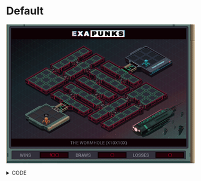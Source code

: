 # Default
![](default.gif)

<details><summary>CODE</summary>
<p>

XA

```
LINK 800

MARK L2
REPL L3
LINK 2

MARK L3
REPL L5
LINK 3

MARK L5
REPL L7
LINK 5

MARK L7
REPL L11
LINK 7

MARK L11
REPL L13
LINK 11

MARK L13
REPL L2
LINK 13
JUMP L2
```

</p>
</details>
